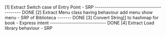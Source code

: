 [1] Extract Switch case of Entry Point - SRP ----------------------------------------- DONE
[2] Extract Menu class having behaviour add menu show menu - SRP of Biblioteca ------- DONE
[3] Convert String[] to hashmap for book - Express intent ---------------------------- DONE
[4] Extract Load library behaviour - SRP